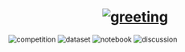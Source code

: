 <h1 align="center">
<a href="https://git.io/typing-svg"><img src="https://readme-typing-svg.herokuapp.com?lines=Hey+there,+I'm+SavorSauce+%F0%9F%98%87" alt="greeting"/></a></h1>

![competition](https://road-to-kaggle-grandmaster.vercel.app/api/badges/nathaniellybrand/competition)
![dataset](https://road-to-kaggle-grandmaster.vercel.app/api/badges/nathaniellybrand/dataset)
![notebook](https://road-to-kaggle-grandmaster.vercel.app/api/badges/nathaniellybrand/notebook)
![discussion](https://road-to-kaggle-grandmaster.vercel.app/api/badges/nathaniellybrand/discussion)


